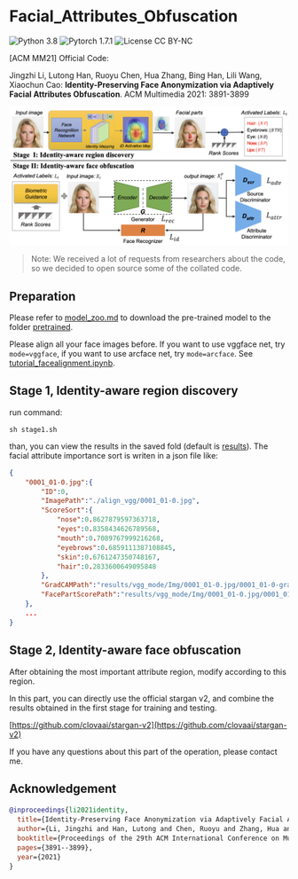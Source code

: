 # Facial_Attributes_Obfuscation

![Python 3.8](https://img.shields.io/badge/python-3.8-green.svg?style=plastic)
![Pytorch 1.7.1](https://img.shields.io/badge/pytorch-1.7.1-green.svg?style=plastic)
![License CC BY-NC](https://img.shields.io/badge/license-MIT-green.svg?style=plastic)

[ACM MM21] Official Code: 

Jingzhi Li, Lutong Han, Ruoyu Chen, Hua Zhang, Bing Han, Lili Wang, Xiaochun Cao:
**Identity-Preserving Face Anonymization via Adaptively Facial Attributes Obfuscation**. ACM Multimedia 2021: 3891-3899

![](./figure/framework.png)

> Note: We received a lot of requests from researchers about the code, so we decided to open source some of the collated code.

## Preparation

Please refer to [model_zoo.md](./pretrained/model_zoo.md) to download the pre-trained model to the folder [pretrained](./pretrained/).

Please align all your face images before. If you want to use vggface net, try `mode=vggface`, if you want to use arcface net, try `mode=arcface`. See [tutorial_facealignment.ipynb](tutorial_facealignment.ipynb).

## Stage 1, Identity-aware region discovery

run command:

```
sh stage1.sh
```

than, you can view the results in the saved fold (default is [results](results)). The facial attribute importance sort is writen in a json file like:

```json
{
    "0001_01-0.jpg":{
        "ID":0,
        "ImagePath":"./align_vgg/0001_01-0.jpg",
        "ScoreSort":{
            "nose":0.8627879597363718,
            "eyes":0.8358434626789568,
            "mouth":0.7089767999216268,
            "eyebrows":0.6859111387108845,
            "skin":0.6761247350748167,
            "hair":0.2833600649095848
        },
        "GradCAMPath":"results/vgg_mode/Img/0001_01-0.jpg/0001_01-0-gradcam.jpg",
        "FacePartScorePath":"results/vgg_mode/Img/0001_01-0.jpg/0001_01-0-part-score.jpg"
    },
    ...
}
```

## Stage 2, Identity-aware face obfuscation

After obtaining the most important attribute region, modify according to this region.

In this part, you can directly use the official stargan v2, and combine the results obtained in the first stage for training and testing.

[https://github.com/clovaai/stargan-v2](https://github.com/clovaai/stargan-v2)

If you have any questions about this part of the operation, please contact me.

## Acknowledgement

```bibtex
@inproceedings{li2021identity,
  title={Identity-Preserving Face Anonymization via Adaptively Facial Attributes Obfuscation},
  author={Li, Jingzhi and Han, Lutong and Chen, Ruoyu and Zhang, Hua and Han, Bing and Wang, Lili and Cao, Xiaochun},
  booktitle={Proceedings of the 29th ACM International Conference on Multimedia},
  pages={3891--3899},
  year={2021}
}
```
